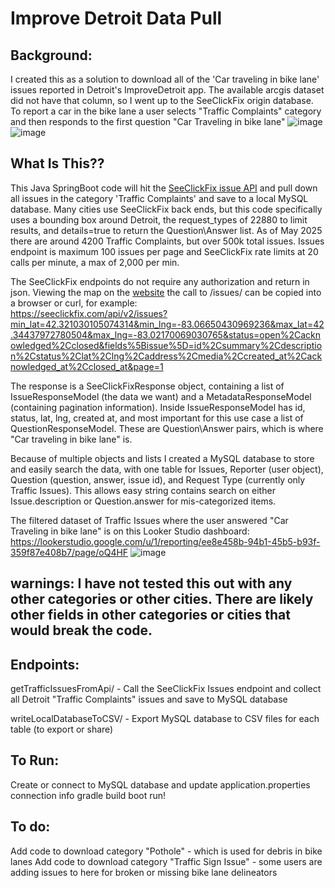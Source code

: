 # Improve Detroit Data Pull


## Background:
I created this as a solution to download all of the 'Car traveling in bike lane' issues reported in Detroit's ImproveDetroit app. The available arcgis dataset did not have that column, so I went up to the SeeClickFix origin database.
To report a car in the bike lane a user selects "Traffic Complaints" category and then responds to the first question "Car Traveling in bike lane"
![image](https://github.com/user-attachments/assets/88878027-4f63-4345-a79b-1b7d0fa2ae84)
![image](https://github.com/user-attachments/assets/73f353b5-e728-4993-8408-9e57bf107de8)


## What Is This??
This Java SpringBoot code will hit the [SeeClickFix issue API](https://dev.seeclickfix.com/v2/issues/) and pull down all issues in the category 'Traffic Complaints' and save to a local MySQL database. Many cities use SeeClickFix back ends, but this code specifically uses a bounding box around Detroit, the request_types of 22880 to limit results, and details=true to return the Question\Answer list. As of May 2025 there are around 4200 Traffic Complaints, but over 500k total issues. Issues endpoint is maximum 100 issues per page and SeeClickFix rate limits at 20 calls per minute, a max of 2,000 per min.


The SeeClickFix endpoints do not require any authorization and return in json. Viewing the map on the [website](https://detroitmi.gov/webapp/improve-detroit-report-issue-online) the call to /issues/ can be copied into a browser or curl, for example:  
https://seeclickfix.com/api/v2/issues?min_lat=42.321030105074314&min_lng=-83.06650430969236&max_lat=42.34437972780504&max_lng=-83.02170069030765&status=open%2Cacknowledged%2Cclosed&fields%5Bissue%5D=id%2Csummary%2Cdescription%2Cstatus%2Clat%2Clng%2Caddress%2Cmedia%2Ccreated_at%2Cacknowledged_at%2Cclosed_at&page=1

The response is a SeeClickFixResponse object, containing a list of IssueResponseModel (the data we want) and a MetadataResponseModel (containing pagination information). Inside IssueResponseModel has id, status, lat, lng, created at, and most important for this use case a list of QuestionResponseModel. These are Question\Answer pairs, which is where "Car traveling in bike lane" is.

Because of multiple objects and lists I created a MySQL database to store and easily search the data, with one table for Issues, Reporter (user object), Question (question, answer, issue id), and Request Type (currently only Traffic Issues). This allows easy string contains search on either Issue.description or Question.answer for mis-categorized items.

The filtered dataset of Traffic Issues where the user answered "Car Traveling in bike lane" is on this Looker Studio dashboard: https://lookerstudio.google.com/u/1/reporting/ee8e458b-94b1-45b5-b93f-359f87e408b7/page/oQ4HF
![image](https://github.com/user-attachments/assets/1bde2693-2916-4821-b128-36f90c1f54d7)


## warnings: I have not tested this out with any other categories or other cities. There are likely other fields in other categories or cities that would break the code.

## Endpoints:
getTrafficIssuesFromApi/ - Call the SeeClickFix Issues endpoint and collect all Detroit "Traffic Complaints" issues and save to MySQL database

writeLocalDatabaseToCSV/ - Export MySQL database to CSV files for each table (to export or share)

## To Run:
Create or connect to MySQL database and update application.properties connection info
gradle build
boot run!

## To do:
Add code to download category "Pothole" - which is used for debris in bike lanes
Add code to download category "Traffic Sign Issue" - some users are adding issues to here for broken or missing bike lane delineators

